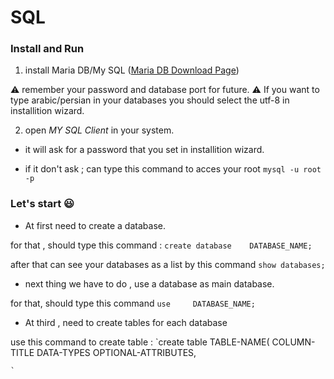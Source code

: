 # SQL

### Install and Run

1. install Maria DB/My SQL ([Maria DB Download Page](https://mariadb.org/download/?t=mariadb&p=mariadb&r=10.10.2&os=windows&cpu=x86_64&pkg=msi&m=aliyun))

:warning: remember your password and database port for future.
:warning: If you want to type arabic/persian in your databases you should select the utf-8 in installition wizard.

2. open *MY SQL Client* in your system.

- it will ask  for a password that you set in installition wizard.

- if it don't ask ; can type this command to acces your root 
`mysql -u root -p`

### Let's start :smiley:

- At first  need to create a database.

for that ,  should type this command :
`create database    DATABASE_NAME;` 

after that   can see your databases as a list by this command 
`show databases;`

- next thing we have to do ,  use a database as main database.

for that,  should type this command `use     DATABASE_NAME; `

- At third , need to create tables for each database

use this command to create table :
`create table TABLE-NAME(
    COLUMN-TITLE  DATA-TYPES OPTIONAL-ATTRIBUTES,
    
    `